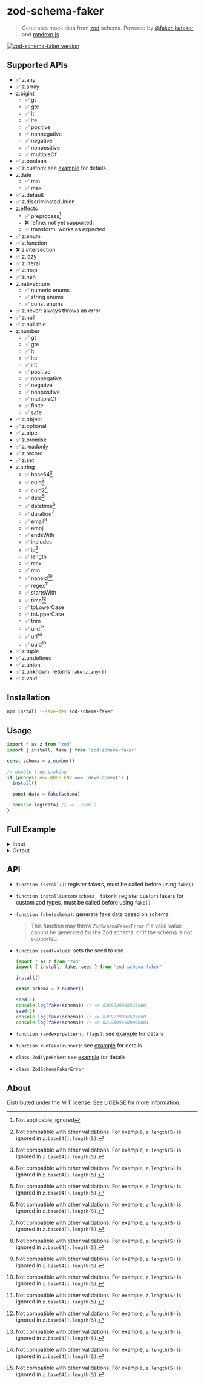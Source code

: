 # zod-schema-faker

> Generates mock data from [zod](https://github.com/colinhacks/zod) schema. Powered by
> [@faker-js/faker](https://github.com/faker-js/faker) and [randexp.js](https://github.com/fent/randexp.js)

[![zod-schema-faker version](https://img.shields.io/npm/v/zod-schema-faker.svg?label=zod-schema-faker&color=brightgreen)](https://www.npmjs.com/package/zod-schema-faker)

## Supported APIs

- ✅ z.any
- ✅ z.array
- z.bigint
  - ✅ gt
  - ✅ gte
  - ✅ lt
  - ✅ lte
  - ✅ positive
  - ✅ nonnegative
  - ✅ negative
  - ✅ nonpositive
  - ✅ multipleOf
- ✅ z.boolean
- ✅ z.custom: see [example](./tests/zod-custom-faker.test.ts) for details.
- z.date
  - ✅ min
  - ✅ max
- ✅ z.default
- ✅ z.discriminatedUnion
- z.effects
  - ✅ preprocess[^2]
  - ❌ refine: not yet supported.
  - ✅ transform: works as expected.
- ✅ z.enum
- ✅ z.function
- ❌ z.intersection
- ✅ z.lazy
- ✅ z.literal
- ✅ z.map
- ✅ z.nan
- z.nativeEnum
  - ✅ numeric enums
  - ✅ string enums
  - ✅ const enums
- ✅ z.never: always throws an error
- ✅ z.null
- ✅ z.nullable
- z.number
  - ✅ gt
  - ✅ gte
  - ✅ lt
  - ✅ lte
  - ✅ int
  - ✅ positive
  - ✅ nonnegative
  - ✅ negative
  - ✅ nonpositive
  - ✅ multipleOf
  - ✅ finite
  - ✅ safe
- ✅ z.object
- ✅ z.optional
- ✅ z.pipe
- ✅ z.promise
- ✅ z.readonly
- ✅ z.record
- ✅ z.set
- z.string
  - ✅ base64[^1]
  - ✅ cuid[^1]
  - ✅ cuid2[^1]
  - ✅ date[^1]
  - ✅ datetime[^1]
  - ✅ duration[^1]
  - ✅ email[^1]
  - ✅ emoji
  - ✅ endsWith
  - ✅ includes
  - ✅ ip[^1]
  - ✅ length
  - ✅ max
  - ✅ min
  - ✅ nanoid[^1]
  - ✅ regex[^1]
  - ✅ startsWith
  - ✅ time[^1]
  - ✅ toLowerCase
  - ✅ toUpperCase
  - ✅ trim
  - ✅ ulid[^1]
  - ✅ url[^1]
  - ✅ uuid[^1]
- ✅ z.tuple
- ✅ z.undefined
- ✅ z.union
- ✅ z.unknown: returns `fake(z.any())`
- ✅ z.void

[^1]: Not compatible with other validations. For example, `z.length(5)` is ignored in `z.base64().length(5)`.

[^2]: Not applicable, ignored

## Installation

```sh
npm install --save-dev zod-schema-faker
```

## Usage

```ts
import * as z from 'zod'
import { install, fake } from 'zod-schema-faker'

const schema = z.number()

// enable tree shaking
if (process.env.NODE_ENV === 'development') {
  install()

  const data = fake(schema)

  console.log(data) // => -2556.9
}
```

## Full Example

<details>
<summary>
Input
</summary>

```ts
interface Category {
  name: string
  subcategories: Category[]
}
const category = z.lazy(() =>
  z.object({
    name: z.string(),
    subcategories: z.array(category),
  }),
) as z.ZodType<Category>

const schema = z.object({
  primitives: z.object({
    string: z.string(),
    number: z.number(),
    bigint: z.bigint(),
    boolean: z.boolean(),
    date: z.date(),
  }),
  emptyValues: z.object({
    undefined: z.undefined(),
    null: z.null(),
    void: z.void(),
  }),
  any: z.any(),
  unknown: z.unknown(),
  literal: z.literal('tuna'),
  strings: z.object({
    max: z.string().max(5),
    min: z.string().min(5),
    length: z.string().length(5),
    email: z.string().email(),
    url: z.string().url(),
    uuid: z.string().uuid(),
    cuid: z.string().cuid(),
    regex: z.string().regex(/hello+ (world|to you)/),
  }),
  numbers: z.object({
    gt: z.number().gt(5),
    gte: z.number().gte(5),
    lt: z.number().lt(5),
    lte: z.number().lte(5),
    int: z.number().int(),
    positive: z.number().positive(),
    nonnegative: z.number().nonnegative(),
    negative: z.number().negative(),
    nonpositive: z.number().nonpositive(),
    multipleOf: z.number().multipleOf(42),
  }),
  nan: z.nan(),
  boolean: z.boolean(),
  date: z.date(),
  enum: z.enum(['Salmon', 'Tuna', 'Trout']),
  nativeEnum: z.nativeEnum({
    Apple: 'apple',
    Banana: 'banana',
    Cantaloupe: 3,
  } as const),
  optional: z.optional(z.string()),
  nullable: z.nullable(z.string()),
  object: z.object({
    name: z.string(),
    age: z.number(),
  }),
  array: z.array(z.string()),
  tuple: z.tuple([
    z.string(),
    z.number(),
    z.object({
      pointsScored: z.number(),
    }),
  ]),
  union: z.union([z.string(), z.number()]),
  discriminatedUnions: z.discriminatedUnion('type', [
    z.object({ type: z.literal('a'), a: z.string() }),
    z.object({ type: z.literal('b'), b: z.string() }),
  ]),
  record: z.record(z.string(), z.number()),
  map: z.map(z.string(), z.number()),
  set: z.set(z.number()),
  lazy: category,
  promise: z.promise(z.number()),
})
```

</details>

<details>
<summary>
Output
</summary>

```js
const data = {
  primitives: {
    string: 'velit ullam blanditiis minus omnis enim ut repellat neque iure nisi ipsam d',
    number: 235709817303039.3,
    bigint: 4848309999951517n,
    boolean: true,
    date: 2022-04-08T08:31:40.690Z,
  },
  emptyValues: {
    undefined: undefined,
    null: null,
    void: undefined,
  },
  any: undefined,
  unknown: undefined,
  literal: 'tuna',
  strings: {
    max: 'expli',
    min: 'voluptas dolor repellendus recusandae blanditiis deleniti labore ut voluptates ea quas accusantium et reiciendis at et cumque nihil sit tempore molestias quaerat non molestiae ex sit necessitatibus ipsum fuga est repellendus natus est esse cupiditate dolorem numquam voluptate consequatur et non nemo architecto quia et aut maxime voluptates suscipit similique provident id fuga iure debitis magni repudiandae est dolorem illo totam et voluptatem nihil sit molestiae laboriosam aut possimus tempore minus illo illum magni nihil dolores atque quam sint praesentium laborum sed non molestias eius quisquam quibusdam quas est deserunt quis asperiores laborum accusantium illum temporibus id atque tempora minima molestias quaerat sit voluptatem et iure autem neque perferendis sequi totam nesciunt voluptas et qui praesentium aliquid eaque dolorem voluptatem hic dolorem iure in est aut distinctio repudiandae perferendis amet consequatur quibusdam et eos tenetur nesciunt et iusto atque debitis commodi',
    length: 'natus',
    email: 'Macey.Stoltenberg@gmail.com',
    url: 'https://fabulous-straw.name',
    uuid: '76bac9fd-b1b7-49d0-a600-2d4711531986',
    cuid: "c&BL3'_Vrk1G+3G!wwjn3cu*8|b>_Cf{",
    regex: 'hellooooooooooooooooooooooooooooooooooooooooo world'
  },
  numbers: {
    gt: 5328.419054,
    gte: 36.218591,
    lt: -1628167036925.9614,
    lte: -27882354.519148372,
    int: 16636929,
    positive: 531694153629695.06,
    nonnegative: 579.4830352,
    negative: -38.025,
    nonpositive: -1725.5520665581,
    multipleOf: 84,
  },
  nan: NaN,
  boolean: false,
  date: 2022-04-08T08:31:40.697Z,
  enum: 'Salmon',
  nativeEnum: 3,
  optional: 'elige',
  nullable: null,
  object: {
    name: 'voluptas assumenda odit eveniet cum aut ut doloremque iusto animi modi et q',
    age: -44363342.91183093
  },
  array: [],
  tuple: [ 'quide', 421341404834213.9, { pointsScored: 15651503922295.52 } ],
  union: -1965623492324.935,
  discriminatedUnions: { type: 'b', b: 'unde ' },
  record: {
    'aperiam et sit dolor et in ratione aut qui et sequi quisquam culpa quia exercitationem quas commodi sit amet sequi ipsum voluptas qui consectetur optio odio iusto et corrupti modi corrupti quasi sunt id ut cumque ut hic tempora ut accusamus doloremque est aut commodi delectus excepturi accusantium ut quam est asperiores aspernatur fuga hic dolor alias autem quaerat dolores laborum aut dicta consequuntur natus provident rerum asperiores ipsam sint perspiciatis quia quia praesentium quia placeat voluptatem magnam necessitatibus impedit commodi nulla voluptatum cupiditate quasi optio velit numquam beatae et quaerat in odit officia porro rem illum blanditiis est rerum unde exercitationem dolores ut ut aliquid quidem laborum iste suscipit saepe temporibus rerum facere eum culpa laborum ducimus ipsa sequi voluptas est qui molestiae occaecati vel est quia consequatur rerum ad veniam corrupti exercitationem eius libero ea temporibus aut occaecati qui eaque facere ipsam sint expedita ut aut tem': 123095259.95589001
  },
  map: Map(1) { 'vel e' => 2732936928215370 },
  set: Set(1) { 25431.81674167793 },
  intersection: {
    name: 'earum consequatur sit maiores eius hic autem blanditiis aut ut dolore iusto',
    role: 'quis eaque maxime ipsum aut tempore id repellendus sint velit voluptate tempora aut pariatur quasi unde aut optio deleniti optio voluptas est laboriosam quasi aut debitis reprehenderit quia voluptas sit vel sit maiores voluptas vitae culpa commodi aperiam voluptatem modi quia iusto maiores odit quod vel sunt magnam voluptatum eius maiores maxime numquam consequatur hic hic autem accusantium eum veritatis rem quia omnis voluptatibus libero qui harum eum labore molestiae molestias doloribus dolorem mollitia sunt minima consequatur veritatis animi enim neque aut velit nostrum vel ut esse at error illum error eveniet omnis sed et consequatur autem omnis quam esse eum qui tenetur aliquid harum dolorum sit et voluptatem recusandae quo provident dolorum earum doloremque voluptatem dolor quis in minima sint accusantium sequi optio culpa iste minima in officia illum ut optio sapiente expedita facilis aut sunt perspiciatis non modi aut molestiae quo molestiae nemo architecto pariatur doloribus s'
  },
  lazy: {
    name: 'provident omnis ut ex blanditiis aut et minima nobis enim qui et placeat es',
    subcategories: [ [Object], [Object] ]
  },
  promise: Promise { -37512948614638.48 }
}
```

</details>

## API

- `function install()`: register fakers, must be called before using `fake()`

- `function installCustom(schema, faker)`: register custom fakers for custom zod types, must be called before using
  `fake()`

- `function fake(schema)`: generate fake data based on schema

  > This function may throw `ZodSchemaFakerError` if a valid value cannot be generated for the Zod schema, or if the
  > schema is not supported.

- `function seed(value)`: sets the seed to use

  ```ts
  import * as z from 'zod'
  import { install, fake, seed } from 'zod-schema-faker'

  install()

  const schema = z.number()

  seed(1)
  console.log(fake(schema)) // => 8399729968525060
  seed(1)
  console.log(fake(schema)) // => 8399729968525060
  console.log(fake(schema)) // => 62.93956000000001
  ```

- `function randexp(pattern, flags)`: see [example](./tests/zod-custom-faker.test.ts) for details

- `function runFake(runner)`: see [example](./tests/zod-custom-faker.test.ts) for details

- `class ZodTypeFaker`: see [example](./tests/zod-custom-faker.test.ts) for details

- `class ZodSchemaFakerError`

## About

Distributed under the MIT license. See LICENSE for more information.
